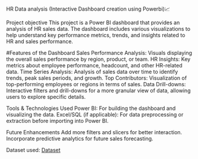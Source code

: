 HR Data analysis (Interactive Dashboard creation using Powerbi)📈

Project objective
This project is a Power BI dashboard that provides an analysis of HR sales data. The dashboard includes various visualizations to help understand key performance metrics, trends, and insights related to HR and sales performance.

#Features of the Dashboard
Sales Performance Analysis: Visuals displaying the overall sales performance by region, product, or team.
HR Insights: Key metrics about employee performance, headcount, and other HR-related data.
Time Series Analysis: Analysis of sales data over time to identify trends, peak sales periods, and growth.
Top Contributors: Visualization of top-performing employees or regions in terms of sales.
Data Drill-downs: Interactive filters and drill-downs for a more granular view of data, allowing users to explore specific details.

Tools & Technologies Used
Power BI: For building the dashboard and visualizing the data.
Excel/SQL (if applicable): For data preprocessing or extraction before importing into Power BI.

Future Enhancements
Add more filters and slicers for better interaction.
Incorporate predictive analytics for future sales forecasting.

Dataset used: 
<a href="https://github.com/Eswanthraj/Data-analysis-dashboard/blob/main/hr-data%20(1).xlsx">Dataset</a>
